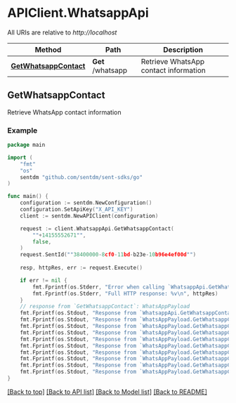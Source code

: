 # APIClient.WhatsappApi

All URIs are relative to *http://localhost*

Method | Path | Description
------------- | ------------- | -------------
[**GetWhatsappContact**](WhatsappApi.md#GetWhatsappContact) | **Get** /whatsapp | Retrieve WhatsApp contact information



## GetWhatsappContact

Retrieve WhatsApp contact information



### Example

```go
package main

import (
    "fmt"
    "os"
    sentdm "github.com/sentdm/sent-sdks/go"
)

func main() {
    configuration := sentdm.NewConfiguration()
    configuration.SetApiKey("X_API_KEY")
    client := sentdm.NewAPIClient(configuration)

    request := client.WhatsappApi.GetWhatsappContact(
        ""+14155552671"",
        false,
    )
    request.SentId(""38400000-8cf0-11bd-b23e-10b96e4ef00d"")
    
    resp, httpRes, err := request.Execute()

    if err != nil {
        fmt.Fprintf(os.Stderr, "Error when calling `WhatsappApi.GetWhatsappContact``: %v\n", err)
        fmt.Fprintf(os.Stderr, "Full HTTP response: %v\n", httpRes)
    }
    // response from `GetWhatsappContact`: WhatsAppPayload
    fmt.Fprintf(os.Stdout, "Response from `WhatsappApi.GetWhatsappContact`: %v\n", resp)
    fmt.Fprintf(os.Stdout, "Response from `WhatsAppPayload.GetWhatsappContact.Id`: %v\n", *resp.Id)
    fmt.Fprintf(os.Stdout, "Response from `WhatsAppPayload.GetWhatsappContact.SentId`: %v\n", *resp.SentId)
    fmt.Fprintf(os.Stdout, "Response from `WhatsAppPayload.GetWhatsappContact.PhoneNumber`: %v\n", *resp.PhoneNumber)
    fmt.Fprintf(os.Stdout, "Response from `WhatsAppPayload.GetWhatsappContact.WhatsappId`: %v\n", *resp.WhatsappId)
    fmt.Fprintf(os.Stdout, "Response from `WhatsAppPayload.GetWhatsappContact.CountryCode`: %v\n", *resp.CountryCode)
    fmt.Fprintf(os.Stdout, "Response from `WhatsAppPayload.GetWhatsappContact.NumberType`: %v\n", *resp.NumberType)
    fmt.Fprintf(os.Stdout, "Response from `WhatsAppPayload.GetWhatsappContact.ProfilePicture`: %v\n", *resp.ProfilePicture)
    fmt.Fprintf(os.Stdout, "Response from `WhatsAppPayload.GetWhatsappContact.IsBusiness`: %v\n", *resp.IsBusiness)
    fmt.Fprintf(os.Stdout, "Response from `WhatsAppPayload.GetWhatsappContact.InvalidRecord`: %v\n", *resp.InvalidRecord)
}
```

[[Back to top]](#) [[Back to API list]](../README.md#documentation-for-api-endpoints)
[[Back to Model list]](../README.md#documentation-for-models)
[[Back to README]](../README.md)

